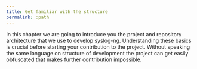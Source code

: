 ```yaml
---
title: Get familiar with the structure
permalink: :path
---
```


In this chapter we are going to introduce you the project and repository architecture that we use
to develop syslog-ng. Understanding these basics is crucial before starting your contribution 
to the project. Without speaking the same language on structure of development the project can
get easily obfuscated that makes further contribution impossible.
